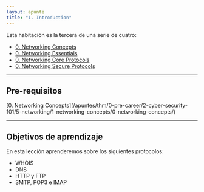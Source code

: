 ```yaml
---
layout: apunte
title: "1. Introduction"
---
```


Esta habitación es la tercera de una serie de cuatro:

- [0. Networking Concepts](/apuntes/thm/0-pre-career/2-cyber-security-101/5-networking/1-networking-concepts/0-networking-concepts/)
- [0. Networking Essentials](/apuntes/thm/0-pre-career/2-cyber-security-101/5-networking/2-networking-essentials/0-networking-essentials/)
- [0. Networking Core Protocols](/apuntes/thm/0-pre-career/2-cyber-security-101/5-networking/3-networking-core-protocols/0-networking-core-protocols/)
- [0. Networking Secure Protocols](/apuntes/thm/0-pre-career/2-cyber-security-101/5-networking/4-networking-secure-protocols/0-networking-secure-protocols/)

---------------
<h2>Pre-requisitos</h2>
[0. Networking Concepts](/apuntes/thm/0-pre-career/2-cyber-security-101/5-networking/1-networking-concepts/0-networking-concepts/)

---------------
<h2>Objetivos de aprendizaje</h2>
En esta lección aprenderemos sobre los siguientes protocolos:

- WHOIS
- DNS
- HTTP y FTP
- SMTP, POP3 e IMAP